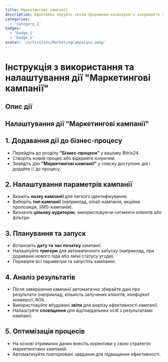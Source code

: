 ```yaml
---
title: Маркетингові кампанії
description: Ефективно керуйте своїм продажним конвеєром і закривайте угоди швидше.
categories: 
  - 'category_1'
badges: 
  - 'badge_1'
  - 'badge_2'
avatar: '/activities/MarketingCampaigns.webp'
---
```

# Інструкція з використання та налаштування дії "Маркетингові кампанії"

## Опис дії

## **Налаштування дії "Маркетингові кампанії"**

## 1. Додавання дії до бізнес-процесу
- Перейдіть до розділу **"Бізнес-процеси"** у вашому Bitrix24.
- Створіть новий процес або відкрийте існуючий.
- Знайдіть дію **"Маркетингові кампанії"** у списку доступних дій і додайте її до процесу.

## 2. Налаштування параметрів кампанії
- Вкажіть **назву кампанії** для легкого ідентифікування.
- Виберіть **тип кампанії** (наприклад, email-кампанія, акційна пропозиція, SMS-кампанія).
- Визначте **цільову аудиторію**, використовуючи сегменти клієнтів або фільтри.

## 3. Планування та запуск
- Встановіть **дату та час початку** кампанії.
- Налаштуйте **тригери** для автоматичного запуску (наприклад, при додаванні нового ліда або зміні статусу угоди).
- Перевірте всі параметри та запустіть кампанію.

## 4. Аналіз результатів
- Після завершення кампанії автоматично збирайте дані про результати (наприклад, кількість залучених клієнтів, коефіцієнт конверсії, ROI).
- Використовуйте вбудовані **звіти** для аналізу ефективності кампанії.
- Налаштуйте **сповіщення** для відповідальних осіб з результатами кампанії.

## 5. Оптимізація процесів
- На основі отриманих даних внесіть корективи у свою стратегію маркетингових кампаній.
- Автоматизуйте повторювані завдання для підвищення ефективності.